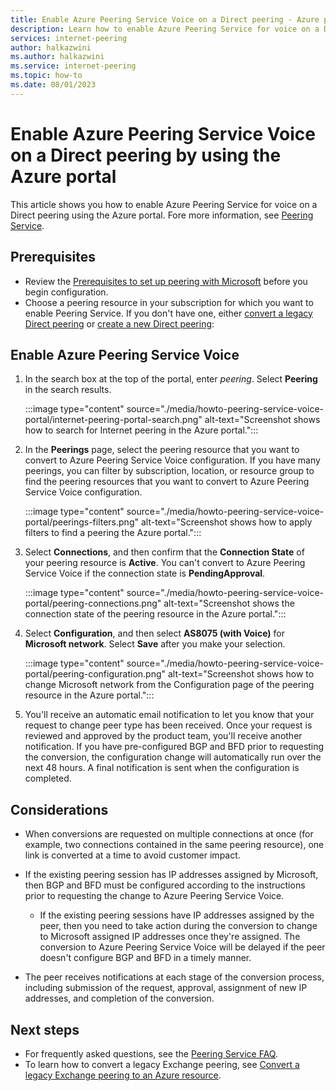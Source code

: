 ```yaml
---
title: Enable Azure Peering Service Voice on a Direct peering - Azure portal
description: Learn how to enable Azure Peering Service for voice on a Direct peering using the Azure portal.
services: internet-peering
author: halkazwini
ms.author: halkazwini
ms.service: internet-peering
ms.topic: how-to
ms.date: 08/01/2023
---
```


# Enable Azure Peering Service Voice on a Direct peering by using the Azure portal

This article shows you how to enable Azure Peering Service for voice on a Direct peering using the Azure portal. Fore more information, see [Peering Service](../peering-service/about.md).

## Prerequisites

- Review the [Prerequisites to set up peering with Microsoft](prerequisites.md) before you begin configuration.
- Choose a peering resource in your subscription for which you want to enable Peering Service. If you don't have one, either [convert a legacy Direct peering](howto-legacy-direct-portal.md) or [create a new Direct peering](howto-direct-portal.md):

## Enable Azure Peering Service Voice

1. In the search box at the top of the portal, enter *peering*. Select **Peering** in the search results.

    :::image type="content" source="./media/howto-peering-service-voice-portal/internet-peering-portal-search.png" alt-text="Screenshot shows how to search for Internet peering in the Azure portal.":::

1. In the **Peerings** page, select the peering resource that you want to convert to Azure Peering Service Voice configuration. If you have many peerings, you can filter by subscription, location, or resource group to find the peering resources that you want to convert to Azure Peering Service Voice configuration.

    :::image type="content" source="./media/howto-peering-service-voice-portal/peerings-filters.png" alt-text="Screenshot shows how to apply filters to find a peering the Azure portal.":::

1. Select **Connections**, and then confirm that the **Connection State** of your peering resource is **Active**. You can't convert to Azure Peering Service Voice if the connection state is **PendingApproval**.

    :::image type="content" source="./media/howto-peering-service-voice-portal/peering-connections.png" alt-text="Screenshot shows the connection state of the peering resource in the Azure portal.":::

1. Select **Configuration**, and then select **AS8075 (with Voice)** for **Microsoft network**. Select **Save** after you make your selection.

    :::image type="content" source="./media/howto-peering-service-voice-portal/peering-configuration.png" alt-text="Screenshot shows how to change Microsoft network from the Configuration page of the peering resource in the Azure portal.":::

1. You'll receive an automatic email notification to let you know that your request to change peer type has been received. Once your request is reviewed and approved by the product team, you'll receive another notification. If you have pre-configured BGP and BFD prior to requesting the conversion, the configuration change will automatically run over the next 48 hours. A final notification is sent when the configuration is completed.  

## Considerations

- When conversions are requested on multiple connections at once (for example, two connections contained in the same peering resource), one link is converted at a time to avoid customer impact. 

- If the existing peering session has IP addresses assigned by Microsoft, then BGP and BFD must be configured according to the instructions prior to requesting the change to Azure Peering Service Voice. 

    - If the existing peering sessions have IP addresses assigned by the peer, then you need to take action during the conversion to change to Microsoft assigned IP addresses once they're assigned. The conversion to Azure Peering Service Voice will be delayed if the peer doesn't configure BGP and BFD in a timely manner.

- The peer receives notifications at each stage of the conversion process, including submission of the request, approval, assignment of new IP addresses, and completion of the conversion.

## Next steps

- For frequently asked questions, see the [Peering Service FAQ](faqs.md#peering-service).
- To learn how to convert a legacy Exchange peering, see [Convert a legacy Exchange peering to an Azure resource](howto-legacy-exchange-portal.md).